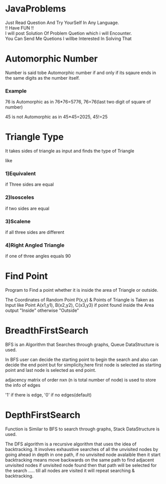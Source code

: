 # JavaProblems

Just Read Question And Try YourSelf In Any Language. <br>
!! Have FUN !! <br>
I will post Solution Of Problem Quetion which i will Encounter. <br>
You Can Send Me Quetions I willbe Interested In Solving That  <br>

# Automorphic Number

Number is said tobe Automorphic number if and only if its sqaure ends in the same digits as the number itself.
 
### Example
76 is Automorphic as in 76*76=5776, 76=76(last two digit of square of number) 

45 is not Automorphic as in 45*45=2025, 45!=25

# Triangle Type 

It takes sides of triangle as input and finds the type of Triangle 

like
### 1)Equivalent 
if Three sides are equal
### 2)Isosceles
if two sides are equal
### 3)Scalene 
if all three sides are different
### 4)Right Angled Triangle
if one of three angles equals 90

# Find Point
 
 Program to Find a point whether it is inside the area of Triangle or outside.
 
 The Coordinates of Random Point P(x,y) & Points of Triangle is Taken as Input like Point A(x1,y1), B(x2,y2), C(x3,y3) 
 if point found inside the Area output "Inside" otherwise "Outside"

# BreadthFirstSearch

BFS is an Algorithm that Searches through graphs, Queue DataStructure is used.

In BFS user can decide the starting point to begin the search and also can decide the end point 
but for simplicity,here first node is selected as starting point and last node is selected as end point.

adjacency matrix of order nxn (n is total number of node) is used to store the info of edges

'1' if there is edge, '0' if no edges(default)

# DepthFirstSearch 

Function is Similar to BFS to search through graphs, Stack DataStructure is used.

The DFS algorithm is a recursive algorithm that uses the idea of backtracking. It involves exhaustive searches of all the unvisited nodes by going ahead in depth in one path, if no unvisited node avalaible then it start backtracking means move backwards on the same path to find adjacent unvisited nodes if unvisited node found then that path will be selected for the search ..... till all nodes are visited it will repeat searching & backtracking.

